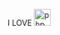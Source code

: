 I LOVE
<img width="30" src="[https://user-images.githubusercontent.com/25181517/183570228-6a040b9f-3ddf-47a2-a201-743121dac664.png](https://www.google.com/url?sa=i&url=https%3A%2F%2Fcodenameuriel28.medium.com%2Fwhat-is-node-js-1fd6eb6dfa88&psig=AOvVaw2URFtrc_sKPQakDpgeec3-&ust=1695926557110000&source=images&cd=vfe&opi=89978449&ved=0CBAQjRxqFwoTCPDI6fG4y4EDFQAAAAAdAAAAABAE)https://www.google.com/url?sa=i&url=https%3A%2F%2Fcodenameuriel28.medium.com%2Fwhat-is-node-js-1fd6eb6dfa88&psig=AOvVaw2URFtrc_sKPQakDpgeec3-&ust=1695926557110000&source=images&cd=vfe&opi=89978449&ved=0CBAQjRxqFwoTCPDI6fG4y4EDFQAAAAAdAAAAABAE" height="30" alt="php logo"  />
  <img width="12" />
